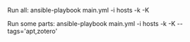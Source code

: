 Run all: 
    ansible-playbook main.yml -i hosts -k -K

Run some parts: 
    ansible-playbook main.yml -i hosts -k -K --tags='apt,zotero' 
